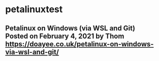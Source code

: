 # petalinuxtest
Petalinux on Windows (via WSL and Git)\
Posted on February 4, 2021 by Thom\
https://doayee.co.uk/petalinux-on-windows-via-wsl-and-git/
----------------
